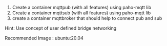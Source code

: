 1. Create a container mqttpub (with all features) using paho-mqtt lib
2. Create a container mqttsub (with all features) using paho-mqtt lib
3. create a container mqttbroker that should help to connect pub and sub

Hint:
Use concept of user defined bridge networking

Recommended Image : ubuntu:20.04

